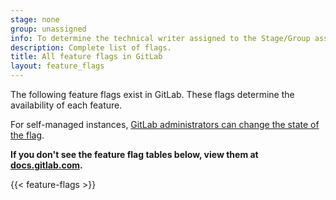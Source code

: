 ```yaml
---
stage: none
group: unassigned
info: To determine the technical writer assigned to the Stage/Group associated with this page, see https://handbook.gitlab.com/handbook/product/ux/technical-writing/#assignments
description: Complete list of flags.
title: All feature flags in GitLab
layout: feature_flags
---
```


The following feature flags exist in GitLab. These flags determine the availability of each feature.

For self-managed instances, [GitLab administrators can change the state of the flag](../administration/feature_flags.md).

<!-- markdownlint-disable MD044 -->
<!-- MD044/proper-names test disabled after this line to make page compatible with markdownlint-cli 0.29.0. -->
<!-- See https://docs.gitlab.com/ee/development/documentation/testing/markdownlint.html#disable-markdownlint-tests -->

<div class="d-none">
  <strong>If you don't see the feature flag tables below, view them at <a href="https://docs.gitlab.com/ee/user/feature_flags.html">docs.gitlab.com</a>.</strong>
</div>
<!-- the div above will not display on the docs site but will display on /help -->

<!-- markdownlint-enable MD044 -->

{{< feature-flags >}}
